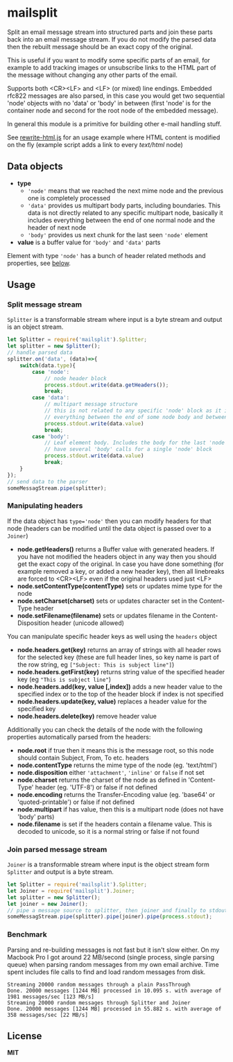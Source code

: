 # mailsplit

Split an email message stream into structured parts and join these parts back into an email message stream. If you do not modify the parsed data then the rebuilt message should be an exact copy of the original.

This is useful if you want to modify some specific parts of an email, for example to add tracking images or unsubscribe links to the HTML part of the message without changing any other parts of the email.

Supports both &lt;CR&gt;&lt;LF&gt; and &lt;LF&gt; (or mixed) line endings. Embedded rfc822 messages are also parsed, in this case you would get two sequential 'node' objects with no 'data' or 'body' in  between (first 'node' is for the container node and second for the root node of the embedded message).

In general this module is a primitive for building other e-mail handling stuff.

See [rewrite-html.js](examples/rewrite-html.js) for an usage example where HTML content is modified on the fly (example script adds a link to every *text/html* node)

## Data objects

  * **type**
    * `'node'` means that we reached the next mime node and the previous one is completely processed
    * `'data'` provides us multipart body parts, including boundaries. This data is not directly related to any specific multipart node, basically it includes everything between the end of one normal node and the header of next node
    * `'body'` provides us next chunk for the last seen `'node'` element
  * **value** is a buffer value for `'body'` and `'data'` parts

Element with type `'node'` has a bunch of header related methods and properties, see [below](#manipulating-headers).

## Usage

### Split message stream

`Splitter` is a transformable stream where input is a byte stream and output is an object stream.

```javascript
let Splitter = require('mailsplit').Splitter;
let splitter = new Splitter();
// handle parsed data
splitter.on('data', (data)=>{
    switch(data.type){
        case 'node':
            // node header block
            process.stdout.write(data.getHeaders());
            break;
        case 'data':
            // multipart message structure
            // this is not related to any specific 'node' block as it includes
            // everything between the end of some node body and between the next header
            process.stdout.write(data.value)
            break;
        case 'body':
            // Leaf element body. Includes the body for the last 'node' block. You might
            // have several 'body' calls for a single 'node' block
            process.stdout.write(data.value)
            break;
    }
});
// send data to the parser
someMessagStream.pipe(splitter);
```

### Manipulating headers

If the data object has `type='node'` then you can modify headers for that node (headers can be modified until the data object is passed over to a `Joiner`)

  * **node.getHeaders()** returns a Buffer value with generated headers. If you have not modified the headers object in any way then you should get the exact copy of the original. In case you have done something (for example removed a key, or added a new header key), then all linebreaks are forced to &lt;CR&gt;&lt;LF&gt; even if the original headers used just &lt;LF&gt;
  * **node.setContentType(contentType)** sets or updates mime type for the node
  * **node.setCharset(charset)** sets or updates character set in the Content-Type header
  * **node.setFilename(filename)** sets or updates filename in the Content-Disposition header (unicode allowed)

You can manipulate specific header keys as well using the `headers` object

  * **node.headers.get(key)** returns an array of strings with all header rows for the selected key (these are full header lines, so key name is part of the row string, eg `["Subject: This is subject line"]`)
  * **node.headers.getFirst(key)** returns string value of the specified header key (eg `"This is subject line"`)
  * **node.headers.add(key, value [,index])** adds a new header value to the specified index or to the top of the header block if index is not specified
  * **node.headers.update(key, value)** replaces a header value for the specified key
  * **node.headers.delete(key)** remove header value

Additionally you can check the details of the node with the following properties automatically parsed from the headers:

  * **node.root** if true then it means this is the message root, so this node should contain Subject, From, To etc. headers
  * **node.contentType** returns the mime type of the node (eg. 'text/html')
  * **node.disposition** either `'attachment'`, `'inline'` or `false` if not set
  * **node.charset** returns the charset of the node as defined in 'Content-Type' header (eg. 'UTF-8') or false if not defined
  * **node.encoding** returns the Transfer-Encoding value (eg. 'base64' or 'quoted-printable') or false if not defined
  * **node.multipart** if has value, then this is a multipart node (does not have 'body' parts)
  * **node.filename** is set if the headers contain a filename value. This is decoded to unicode, so it is a normal string or false if not found

### Join parsed message stream

`Joiner` is a transformable stream where input is the object stream form `Splitter` and output is a byte stream.

```javascript
let Splitter = require('mailsplit').Splitter;
let Joiner = require('mailsplit').Joiner;
let splitter = new Splitter();
let joiner = new Joiner();
// pipe a message source to splitter, then joiner and finally to stdout
someMessagStream.pipe(splitter).pipe(joiner).pipe(process.stdout);
```

### Benchmark

Parsing and re-building messages is not fast but it isn't slow either. On my Macbook Pro I got around 22 MB/second (single process, single parsing queue) when parsing random messages from my own email archive. Time spent includes file calls to find and load random messages from disk.

```
Streaming 20000 random messages through a plain PassThrough
Done. 20000 messages [1244 MB] processed in 10.095 s. with average of 1981 messages/sec [123 MB/s]
Streaming 20000 random messages through Splitter and Joiner
Done. 20000 messages [1244 MB] processed in 55.882 s. with average of 358 messages/sec [22 MB/s]
```

## License

**MIT**
